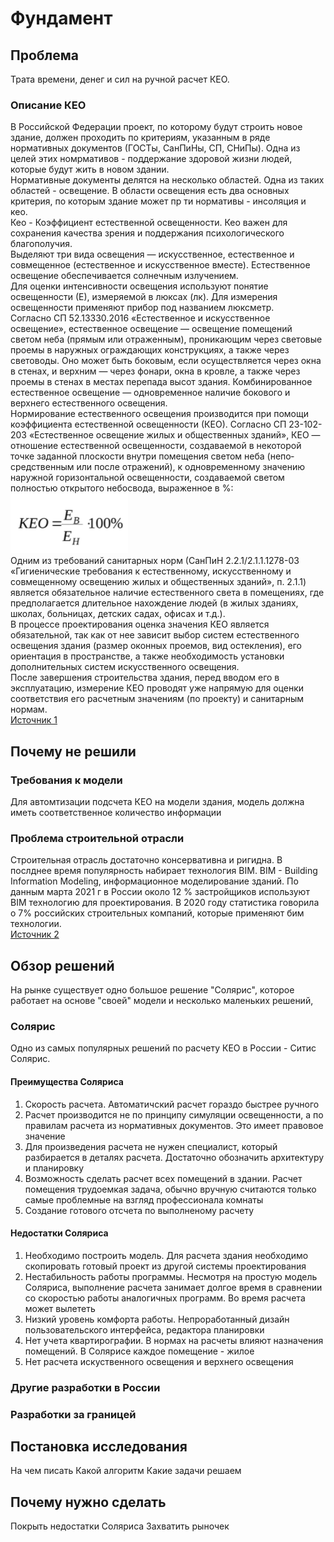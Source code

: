 # Фундамент

## Проблема

Трата времени, денег и сил на ручной расчет КЕО.

### Описание КЕО

В Российской Федерации проект, по которому будут строить новое здание, должен проходить по критериям, указанным в ряде нормативных документов (ГОСТы, СанПиНы, СП, СНиПы). Одна из целей этих номрмативов - поддержание здоровой жизни людей, которые будут жить в новом здании.\
Нормативные документы делятся на несколько областей. Одна из таких областей - освещение. В области освещения есть два основных критерия, по которым здание может пр ти нормативы - инсоляция и кео.\
Кео - Коэффициент естественной освещенности. Кео важен для сохранения качества зрения и поддержания психологического благополучия.\
Выделяют три вида освещения — искусственное, естественное и совмещенное (естественное и искусственное вместе). Естественное освещение обеспечивается солнечным излучением.\
Для оценки интенсивности освещения используют понятие освещенности (Е), измеряемой в люксах (лк). Для измерения освещенности применяют прибор под названием люксметр.\
Согласно СП 52.13330.2016 «Естественное и искусственное освещение», естественное освещение — освещение помещений светом неба (прямым или отраженным), проникающим через световые проемы в наружных ограждающих конструкциях, а также через световоды. Оно может быть боковым, если осуществляется через окна в стенах, и верхним — через фонари, окна в кровле, а также через проемы в стенах в местах перепада высот здания. Комбинированное естественное освещение — одновременное наличие бокового и верхнего естественного осве­щения.\
Нормирование естественного освещения производится при по­мощи коэффициента естественной освещенности (КЕО). Согласно СП 23-102-203 «Естественное освещение жилых и общественных зданий», КЕО — отношение естественной освещенности, создавае­мой в некоторой точке заданной плоскости внутри помещения светом неба (непо­средственным или после отражений), к одновременному значению наружной гори­зонтальной освещенности, создаваемой светом полностью открытого небосвода, выраженное в %:\
![КЕО = Ев / Ен * 100%](./chrome_e6eMNcdeks.png)\
Одним из требований санитарных норм (СанПиН 2.2.1/2.1.1.1278-03 «Гигиенические требования к естественному, искусственному и совмещенному освещению жилых и общественных зданий», п. 2.1.1) является обязательное наличие естественного света в помещениях, где предполагается длительное нахождение людей (в жилых зданиях, школах, больницах, детских садах, офисах и т.д.).\
В процессе проектирования оценка значения КЕО является обязательной, так как от нее зависит выбор систем естественного освещения здания (размер оконных проемов, вид остекления), его ориентация в пространстве, а также необходимость установки дополнительных систем искусственного освещения.\
После завершения строительства здания, перед вводом его в эксплуатацию, измерение КЕО проводят уже напрямую для оценки соответствия его расчетным значениям (по проекту) и санитарным нормам.\
[Источник 1](https://ceiis.mos.ru/presscenter/news/detail/7847545.html)

## Почему не решили

### Требования к модели

Для автомтизации подсчета КЕО на модели здания, модель должна иметь соответственное количество информации

### Проблема строительной отрасли

Строительная отрасль достаточно консервативна и ригидна. В послднее время популярность набирает технология BIM. BIM - Building Information Modeling, информационное моделирование зданий. По данным марта 2021 г в России около 12 % застройщиков используют BIM технологию для проектирования. В 2020 году статистика говорила о 7% российских строительных компаний, которые применяют бим технологии.\
[Источник 2](https://www.planradar.com/ru/bim-tekhnologiya-uroven-rasprostraneniya-v-7-stranah/#2)


## Обзор решений

На рынке существует одно большое решение "Солярис", которое работает на основе "своей" модели и несколько маленьких решений,

### Солярис

Одно из самых популярных решений по расчету КЕО в России - Ситис Солярис.

#### Преимущества Соляриса

1. Скорость расчета. Автоматичский расчет гораздо быстрее ручного
2. Расчет производится не по принципу симуляции освещенности, а по правилам расчета из нормативных документов. Это имеет правовое значение
3. Для произведения расчета не нужен специалист, который разбирается в деталях расчета. Достаточно обозначить архитектуру и планировку
4. Возможность сделать расчет всех помещений в здании. Расчет помещения трудоемкая задача, обычно вручную считаются только самые проблемные на взгляд профессионала комнаты
5. Создание готового отсчета по выполненому расчету

#### Недостатки Соляриса

1. Необходимо построить модель. Для расчета здания необходимо скопировать готовый проект из другой системы проектирования
2. Нестабильность работы программы. Несмотря на простую модель Соляриса, выполнение расчета занимает долгое время в сравнении со скоростью работы аналогичных программ. Во время расчета может вылететь
3. Низкий уровень комфорта работы. Непроработанный дизайн пользовательского интерфейса, редактора планировки
4. Нет учета квартирографии. В нормах на расчеты влияют назначения помещений. В Солярисе каждое помещение - жилое
5. Нет расчета искуственного освещения и верхнего освещения

### Другие разработки в России

### Разработки за границей

## Постановка исследования

На чем писать
Какой алгоритм
Какие задачи решаем

## Почему нужно сделать

Покрыть недостатки Соляриса
Захватить рыночек
